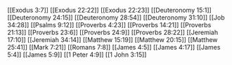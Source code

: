 [[Exodus 3:7]]
[[Exodus 22:22]]
[[Exodus 22:23]]
[[Deuteronomy 15:1]]
[[Deuteronomy 24:15]]
[[Deuteronomy 28:54]]
[[Deuteronomy 31:10]]
[[Job 34:28]]
[[Psalms 9:12]]
[[Proverbs 4:23]]
[[Proverbs 14:21]]
[[Proverbs 21:13]]
[[Proverbs 23:6]]
[[Proverbs 24:9]]
[[Proverbs 28:22]]
[[Jeremiah 17:10]]
[[Jeremiah 34:14]]
[[Matthew 15:19]]
[[Matthew 20:15]]
[[Matthew 25:41]]
[[Mark 7:21]]
[[Romans 7:8]]
[[James 4:5]]
[[James 4:17]]
[[James 5:4]]
[[James 5:9]]
[[1 Peter 4:9]]
[[1 John 3:15]]
